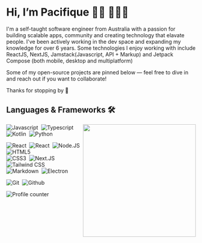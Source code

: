# Hi, I’m Pacifique 👋🏾 👨🏾‍💻

I'm a self-taught software engineer from Australia with a passion for building scalable apps, community and creating technology that elavate people. I've been actively working in the dev space and expanding my knowledge for over 6 years. Some technologies I enjoy working with include ReactJS, NextJS, Jamstack(Javascript, API + Markup) and Jetpack Compose (both mobile, desktop and multiplatform)

Some of my open-source projects are pinned below — feel free to dive in and reach out if you want to collaborate!

Thanks for stopping by 🌱

## Languages & Frameworks 🛠

<img src="https://github-readme-stats.vercel.app/api/top-langs/?username=M0ssi-P&langs_count=10" align="right" width="300px">

![Javascript](https://img.shields.io/badge/-Javascript-2f1a47?style=flat&logo=javascript)&nbsp;
![Typescript](https://img.shields.io/badge/-Typescript-2f1a47?style=flat&logo=typescript)&nbsp;
![Kotlin](https://img.shields.io/badge/Kotlin-B125EA?style=flat&logo=kotlin)&nbsp;
![Python](https://img.shields.io/badge/-Typescript-2f1a47?style=flat&logo=typescript)&nbsp;

![React](https://img.shields.io/badge/-React-2f1a47?style=flat&logo=react)&nbsp;
![React](https://img.shields.io/badge/-React%20Native-2f1a47?style=flat&logo=react)&nbsp;
![Node.JS](https://img.shields.io/badge/-Node.JS-2f1a47?style=flat&logo=node.js)&nbsp;
![HTML5](https://img.shields.io/badge/-HTML5-2f1a47?style=flat&logo=html5)&nbsp;  
![CSS3](https://img.shields.io/badge/-CSS3-2f1a47?style=flat&logo=css3&logoColor=039be5)&nbsp;
![Next.JS](https://img.shields.io/badge/-Next.JS-2f1a47?style=flat&logo=next.js)&nbsp;
![Tailwind CSS](https://img.shields.io/badge/-Tailwind%20CSS-2f1a47?style=flat&logo=tailwindcss)&nbsp;  
![Markdown](https://img.shields.io/badge/-Markdown-2f1a47?style=flat&logo=markdown)&nbsp;
![Electron](https://img.shields.io/badge/-Electron-2f1a47?style=flat&logo=electron)&nbsp;

![Git](https://img.shields.io/badge/-Git-2f1a47?style=flat&logo=git)&nbsp;
![Github](https://img.shields.io/badge/-Github-2f1a47?style=flat&logo=github)&nbsp;

![Profile counter](https://moe-counter.glitch.me/get/@M0ssi-P)
